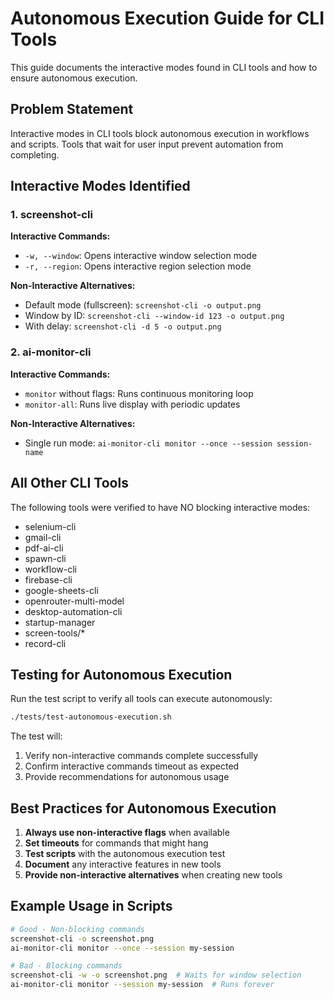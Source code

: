 # Autonomous Execution Guide for CLI Tools

This guide documents the interactive modes found in CLI tools and how to ensure autonomous execution.

## Problem Statement
Interactive modes in CLI tools block autonomous execution in workflows and scripts. Tools that wait for user input prevent automation from completing.

## Interactive Modes Identified

### 1. screenshot-cli
**Interactive Commands:**
- `-w, --window`: Opens interactive window selection mode
- `-r, --region`: Opens interactive region selection mode

**Non-Interactive Alternatives:**
- Default mode (fullscreen): `screenshot-cli -o output.png`
- Window by ID: `screenshot-cli --window-id 123 -o output.png`
- With delay: `screenshot-cli -d 5 -o output.png`

### 2. ai-monitor-cli
**Interactive Commands:**
- `monitor` without flags: Runs continuous monitoring loop
- `monitor-all`: Runs live display with periodic updates

**Non-Interactive Alternatives:**
- Single run mode: `ai-monitor-cli monitor --once --session session-name`

## All Other CLI Tools
The following tools were verified to have NO blocking interactive modes:
- selenium-cli
- gmail-cli
- pdf-ai-cli
- spawn-cli
- workflow-cli
- firebase-cli
- google-sheets-cli
- openrouter-multi-model
- desktop-automation-cli
- startup-manager
- screen-tools/*
- record-cli

## Testing for Autonomous Execution

Run the test script to verify all tools can execute autonomously:
```bash
./tests/test-autonomous-execution.sh
```

The test will:
1. Verify non-interactive commands complete successfully
2. Confirm interactive commands timeout as expected
3. Provide recommendations for autonomous usage

## Best Practices for Autonomous Execution

1. **Always use non-interactive flags** when available
2. **Set timeouts** for commands that might hang
3. **Test scripts** with the autonomous execution test
4. **Document** any interactive features in new tools
5. **Provide non-interactive alternatives** when creating new tools

## Example Usage in Scripts

```bash
# Good - Non-blocking commands
screenshot-cli -o screenshot.png
ai-monitor-cli monitor --once --session my-session

# Bad - Blocking commands
screenshot-cli -w -o screenshot.png  # Waits for window selection
ai-monitor-cli monitor --session my-session  # Runs forever
```